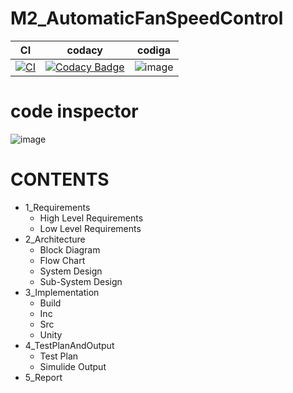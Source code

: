 # M2_AutomaticFanSpeedControl
|CI| codacy| codiga|
---|---|---|
|[![CI](https://github.com/chiranjeevimanikantachimata/M2_AutomaticFanSpeedControl/actions/workflows/main.yml/badge.svg)](https://github.com/chiranjeevimanikantachimata/M2_AutomaticFanSpeedControl/actions/workflows/main.yml)|[![Codacy Badge](https://app.codacy.com/project/badge/Grade/38655525ac6b4dd8bfbe78f6f62e645c)](https://www.codacy.com/gh/chiranjeevimanikantachimata/M2_AutomaticFanSpeedControl/dashboard?utm_source=github.com&amp;utm_medium=referral&amp;utm_content=chiranjeevimanikantachimata/M2_AutomaticFanSpeedControl&amp;utm_campaign=Badge_Grade)|![image](https://user-images.githubusercontent.com/101035721/164628809-c0183992-c899-4faf-b9ff-b047bbe51590.png)|

# **code inspector**

![image](https://user-images.githubusercontent.com/101035721/164627469-b8897244-955c-475c-b8ac-eb7e6c98577c.png)

# **CONTENTS**

- 1_Requirements
  * High Level Requirements
  * Low Level Requirements
- 2_Architecture
  * Block Diagram
  * Flow Chart
  * System Design
  * Sub-System Design
- 3_Implementation
  * Build
  * Inc
  * Src
  * Unity
- 4_TestPlanAndOutput
  * Test Plan
  * Simulide Output
- 5_Report

